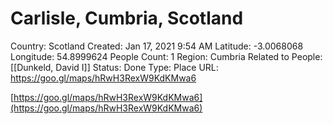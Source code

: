 # Carlisle, Cumbria, Scotland

Country: Scotland
Created: Jan 17, 2021 9:54 AM
Latitude: -3.0068068
Longitude: 54.8999624
People Count: 1
Region: Cumbria
Related to People: [[Dunkeld, David I]]
Status: Done
Type: Place
URL: https://goo.gl/maps/hRwH3RexW9KdKMwa6

[https://goo.gl/maps/hRwH3RexW9KdKMwa6](https://goo.gl/maps/hRwH3RexW9KdKMwa6)